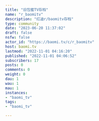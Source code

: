```yaml
---
title: "旧包蜜TV存档" 
name: "r_baomitv"
description: "红迪r/baomitv存档"
type: community
date: "2023-06-20 11:37:02"
draft: false
nsfw: false
actor_id: "https://baomi.tv/c/r_baomitv"
host: baomi.tv
lastmod: "2022-11-01 04:16:20"
published: "2022-11-01 04:06:52"
subscribers: 17
posts: 0
comments: 0
weight: 0
dau: 1
wau: 1
mau: 1
instances:
- "baomi_tv"
tags: 
- "baomi_tv"

---
```


